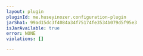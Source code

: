 ```yaml
---
layout: plugin
pluginId: me.huseyinozer.configuration-plugin
jarSha1: 99ad15dc3f4084a34f75174fe3534b079d5f95e3
isJarAvailable: true
error: NONE
violations: []

---
```

